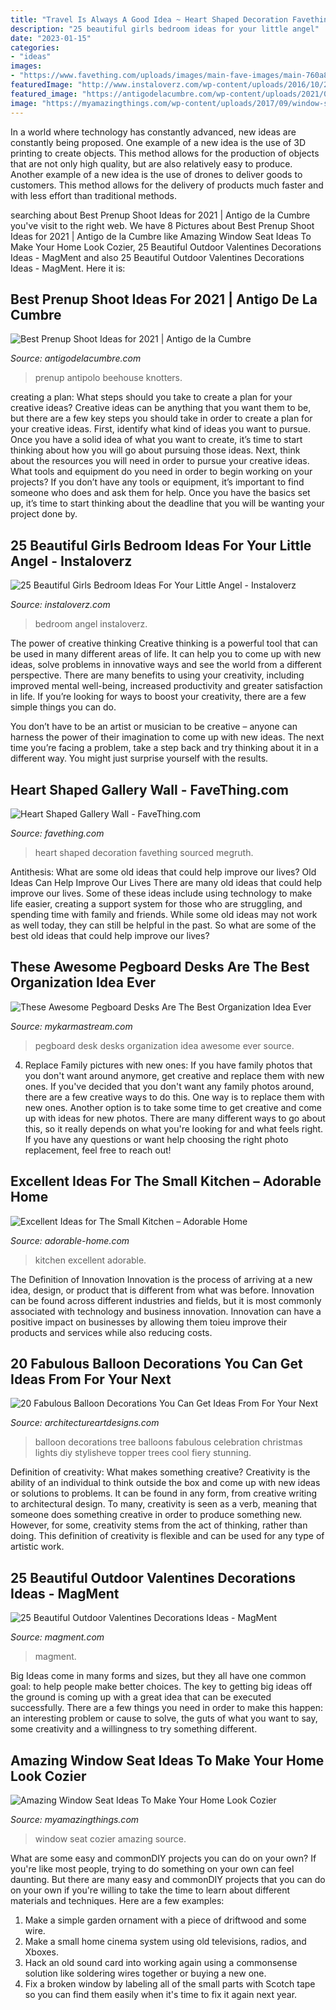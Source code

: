 ```yaml
---
title: "Travel Is Always A Good Idea ~ Heart Shaped Decoration Favething Sourced Megruth"
description: "25 beautiful girls bedroom ideas for your little angel"
date: "2023-01-15"
categories:
- "ideas"
images:
- "https://www.favething.com/uploads/images/main-fave-images/main-760a8ea09ff160f173b8fe7d63edd4d171177943.jpg"
featuredImage: "http://www.instaloverz.com/wp-content/uploads/2016/10/2-girls-bedroom-ideas.jpg"
featured_image: "https://antigodelacumbre.com/wp-content/uploads/2021/05/cozy-indoor-700x1049.jpg"
image: "https://myamazingthings.com/wp-content/uploads/2017/09/window-seat-1.jpg"
---
```



In a world where technology has constantly advanced, new ideas are constantly being proposed. One example of a new idea is the use of 3D printing to create objects. This method allows for the production of objects that are not only high quality, but are also relatively easy to produce. Another example of a new idea is the use of drones to deliver goods to customers. This method allows for the delivery of products much faster and with less effort than traditional methods.

	

		
searching about Best Prenup Shoot Ideas for 2021 | Antigo de la Cumbre you've visit to the right web. We have 8 Pictures about Best Prenup Shoot Ideas for 2021 | Antigo de la Cumbre like Amazing Window Seat Ideas To Make Your Home Look Cozier, 25 Beautiful Outdoor Valentines Decorations Ideas - MagMent and also 25 Beautiful Outdoor Valentines Decorations Ideas - MagMent. Here it is:
		
    
## Best Prenup Shoot Ideas For 2021 | Antigo De La Cumbre

<img loading=lazy src="https://antigodelacumbre.com/wp-content/uploads/2021/05/cozy-indoor-700x1049.jpg" onerror="this.onerror=null;this.src='https://tse2.mm.bing.net/th?id=OIP.tPmlHlusxxVcWBv-o5bVdwHaLG&amp;pid=15.1';" alt="Best Prenup Shoot Ideas for 2021 | Antigo de la Cumbre">

_Source: antigodelacumbre.com_

>prenup antipolo beehouse knotters. 

	

creating a plan: What steps should you take to create a plan for your creative ideas?
Creative ideas can be anything that you want them to be, but there are a few key steps you should take in order to create a plan for your creative ideas. First, identify what kind of ideas you want to pursue. Once you have a solid idea of what you want to create, it’s time to start thinking about how you will go about pursuing those ideas. 
Next, think about the resources you will need in order to pursue your creative ideas. What tools and equipment do you need in order to begin working on your projects? If you don’t have any tools or equipment, it’s important to find someone who does and ask them for help. Once you have the basics set up, it’s time to start thinking about the deadline that you will be wanting your project done by.

    
## 25 Beautiful Girls Bedroom Ideas For Your Little Angel - Instaloverz

<img loading=lazy src="http://www.instaloverz.com/wp-content/uploads/2016/10/2-girls-bedroom-ideas.jpg" onerror="this.onerror=null;this.src='https://tse3.mm.bing.net/th?id=OIP.TaWhYJV11xEr4u-uL8KyogHaIo&amp;pid=15.1';" alt="25 Beautiful Girls Bedroom Ideas For Your Little Angel - Instaloverz">

_Source: instaloverz.com_

>bedroom angel instaloverz. 

	

The power of creative thinking
Creative thinking is a powerful tool that can be used in many different areas of life. It can help you to come up with new ideas, solve problems in innovative ways and see the world from a different perspective.
There are many benefits to using your creativity, including improved mental well-being, increased productivity and greater satisfaction in life. If you’re looking for ways to boost your creativity, there are a few simple things you can do.

You don’t have to be an artist or musician to be creative – anyone can harness the power of their imagination to come up with new ideas. The next time you’re facing a problem, take a step back and try thinking about it in a different way. You might just surprise yourself with the results.

    
## Heart Shaped Gallery Wall - FaveThing.com

<img loading=lazy src="https://www.favething.com/uploads/images/main-fave-images/main-760a8ea09ff160f173b8fe7d63edd4d171177943.jpg" onerror="this.onerror=null;this.src='https://tse3.mm.bing.net/th?id=OIP.lMCT-idphl8jNTNd-KdqOgHaLH&amp;pid=15.1';" alt="Heart Shaped Gallery Wall - FaveThing.com">

_Source: favething.com_

>heart shaped decoration favething sourced megruth. 

	

Antithesis: What are some old ideas that could help improve our lives?
Old Ideas Can Help Improve Our Lives
There are many old ideas that could help improve our lives. Some of these ideas include using technology to make life easier, creating a support system for those who are struggling, and spending time with family and friends. While some old ideas may not work as well today, they can still be helpful in the past. So what are some of the best old ideas that could help improve our lives?

    
## These Awesome Pegboard Desks Are The Best Organization Idea Ever

<img loading=lazy src="http://mykarmastream.com/wp-content/uploads/2018/01/pegboard-desk-.jpg" onerror="this.onerror=null;this.src='https://tse4.mm.bing.net/th?id=OIP.Hv1iTekddn48He82892y9QHaJP&amp;pid=15.1';" alt="These Awesome Pegboard Desks Are The Best Organization Idea Ever">

_Source: mykarmastream.com_

>pegboard desk desks organization idea awesome ever source. 

	

4. Replace Family pictures with new ones: If you have family photos that you don't want around anymore, get creative and replace them with new ones.
If you've decided that you don't want any family photos around, there are a few creative ways to do this. One way is to replace them with new ones. Another option is to take some time to get creative and come up with ideas for new photos. There are many different ways to go about this, so it really depends on what you're looking for and what feels right. If you have any questions or want help choosing the right photo replacement, feel free to reach out!

    
## Excellent Ideas For The Small Kitchen – Adorable Home

<img loading=lazy src="https://adorable-home.com/wp-content/gallery/excellent-ideas-for-the-small-kitchen/excellent-ideas-for-the-small-kitchen-8.jpg" onerror="this.onerror=null;this.src='https://tse3.mm.bing.net/th?id=OIP.iJWDPyRNs8WSoNnqn-XLiwHaJ4&amp;pid=15.1';" alt="Excellent Ideas for The Small Kitchen – Adorable Home">

_Source: adorable-home.com_

>kitchen excellent adorable. 

	

The Definition of Innovation
Innovation is the process of arriving at a new idea, design, or product that is different from what was before. Innovation can be found across different industries and fields, but it is most commonly associated with technology and business innovation. Innovation can have a positive impact on businesses by allowing them toieu improve their products and services while also reducing costs.

    
## 20 Fabulous Balloon Decorations You Can Get Ideas From For Your Next

<img loading=lazy src="https://www.architectureartdesigns.com/wp-content/uploads/2014/12/20-Fabulous-Balloon-Decorations-You-Can-Get-Ideas-From-For-Your-Next-Celebration-3-630x840.jpg" onerror="this.onerror=null;this.src='https://tse2.mm.bing.net/th?id=OIP.ggaNL_p-5IBa31vhn9cO3wHaJ4&amp;pid=15.1';" alt="20 Fabulous Balloon Decorations You Can Get Ideas From For Your Next">

_Source: architectureartdesigns.com_

>balloon decorations tree balloons fabulous celebration christmas lights diy stylisheve topper trees cool fiery stunning. 

	

Definition of creativity: What makes something creative?
Creativity is the ability of an individual to think outside the box and come up with new ideas or solutions to problems. It can be found in any form, from creative writing to architectural design. To many, creativity is seen as a verb, meaning that someone does something creative in order to produce something new. However, for some, creativity stems from the act of thinking, rather than doing. This definition of creativity is flexible and can be used for any type of artistic work.

    
## 25 Beautiful Outdoor Valentines Decorations Ideas - MagMent

<img loading=lazy src="http://magment.com/wp-content/uploads/2016/11/Rustic-Valentines-Day-Wreath.jpg" onerror="this.onerror=null;this.src='https://tse2.mm.bing.net/th?id=OIP.uaGluAFqazaOjjqksJOxNAHaKU&amp;pid=15.1';" alt="25 Beautiful Outdoor Valentines Decorations Ideas - MagMent">

_Source: magment.com_

>magment. 

	

Big Ideas come in many forms and sizes, but they all have one common goal: to help people make better choices. The key to getting big ideas off the ground is coming up with a great idea that can be executed successfully. There are a few things you need in order to make this happen: an interesting problem or cause to solve, the guts of what you want to say, some creativity and a willingness to try something different.

    
## Amazing Window Seat Ideas To Make Your Home Look Cozier

<img loading=lazy src="https://myamazingthings.com/wp-content/uploads/2017/09/window-seat-1.jpg" onerror="this.onerror=null;this.src='https://tse4.mm.bing.net/th?id=OIP.LPhtxnfXHvxIphKf0FbiPwHaHa&amp;pid=15.1';" alt="Amazing Window Seat Ideas To Make Your Home Look Cozier">

_Source: myamazingthings.com_

>window seat cozier amazing source. 

	

What are some easy and commonDIY projects you can do on your own?
If you're like most people, trying to do something on your own can feel daunting. But there are many easy and commonDIY projects that you can do on your own if you're willing to take the time to learn about different materials and techniques. Here are a few examples:
1. Make a simple garden ornament with a piece of driftwood and some wire.
2. Make a small home cinema system using old televisions, radios, and Xboxes.
3. Hack an old sound card into working again using a commonsense solution like soldering wires together or buying a new one.
4. Fix a broken window by labeling all of the small parts with Scotch tape so you can find them easily when it's time to fix it again next year.

